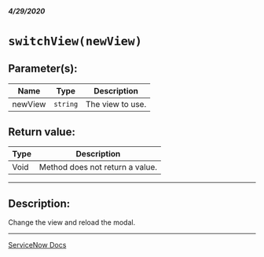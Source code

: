 ##### 4/29/2020
# `switchView(newView)`
## Parameter(s):
| Name | Type | Description |
|---|---|---|
| newView | `string` | The view to use. |

## Return value:
| Type | Description |
|---|---|
| Void | Method does not return a value. |

---

## Description:
Change the view and reload the modal.

---

[ServiceNow Docs](https://developer.servicenow.com/dev.do#!/reference/api/newyork/client/c_GlideModalClientSideV3API#r_GMODV3-switchView_S)
